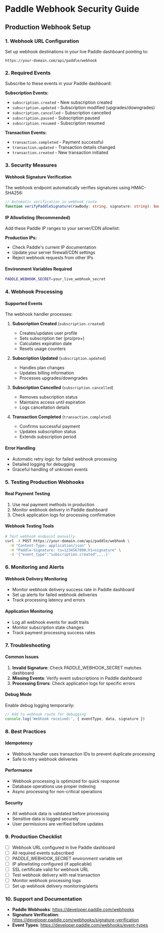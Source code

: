 # Paddle Webhook Security Guide

## Production Webhook Setup

### 1. Webhook URL Configuration
Set up webhook destinations in your live Paddle dashboard pointing to:
```
https://your-domain.com/api/paddle/webhook
```

### 2. Required Events
Subscribe to these events in your Paddle dashboard:

**Subscription Events:**
- `subscription.created` - New subscription created
- `subscription.updated` - Subscription modified (upgrades/downgrades)
- `subscription.cancelled` - Subscription cancelled
- `subscription.paused` - Subscription paused
- `subscription.resumed` - Subscription resumed

**Transaction Events:**
- `transaction.completed` - Payment successful
- `transaction.updated` - Transaction details changed
- `transaction.created` - New transaction initiated

### 3. Security Measures

#### Webhook Signature Verification
The webhook endpoint automatically verifies signatures using HMAC-SHA256:
```typescript
// Automatic verification in webhook route
function verifyPaddleSignature(rawBody: string, signature: string): boolean
```

#### IP Allowlisting (Recommended)
Add these Paddle IP ranges to your server/CDN allowlist:

**Production IPs:**
- Check Paddle's current IP documentation
- Update your server firewall/CDN settings
- Reject webhook requests from other IPs

#### Environment Variables Required
```bash
PADDLE_WEBHOOK_SECRET=your_live_webhook_secret
```

### 4. Webhook Processing

#### Supported Events
The webhook handler processes:

1. **Subscription Created** (`subscription.created`)
   - Creates/updates user profile
   - Sets subscription tier (pro/pro+)
   - Calculates expiration date
   - Resets usage counters

2. **Subscription Updated** (`subscription.updated`)
   - Handles plan changes
   - Updates billing information
   - Processes upgrades/downgrades

3. **Subscription Cancelled** (`subscription.cancelled`)
   - Removes subscription status
   - Maintains access until expiration
   - Logs cancellation details

4. **Transaction Completed** (`transaction.completed`)
   - Confirms successful payment
   - Updates subscription status
   - Extends subscription period

#### Error Handling
- Automatic retry logic for failed webhook processing
- Detailed logging for debugging
- Graceful handling of unknown events

### 5. Testing Production Webhooks

#### Real Payment Testing
1. Use real payment methods in production
2. Monitor webhook delivery in Paddle dashboard
3. Check application logs for processing confirmation

#### Webhook Testing Tools
```bash
# Test webhook endpoint manually
curl -X POST https://your-domain.com/api/paddle/webhook \
  -H "Content-Type: application/json" \
  -H "Paddle-Signature: ts=1234567890;h1=signature" \
  -d '{"event_type":"subscription.created",...}'
```

### 6. Monitoring and Alerts

#### Webhook Delivery Monitoring
- Monitor webhook delivery success rate in Paddle dashboard
- Set up alerts for failed webhook deliveries
- Track processing latency and errors

#### Application Monitoring
- Log all webhook events for audit trails
- Monitor subscription state changes
- Track payment processing success rates

### 7. Troubleshooting

#### Common Issues
1. **Invalid Signature**: Check PADDLE_WEBHOOK_SECRET matches dashboard
2. **Missing Events**: Verify event subscriptions in Paddle dashboard
3. **Processing Errors**: Check application logs for specific errors

#### Debug Mode
Enable debug logging temporarily:
```typescript
// Add to webhook route for debugging
console.log('Webhook received:', { eventType, data, signature })
```

### 8. Best Practices

#### Idempotency
- Webhook handler uses transaction IDs to prevent duplicate processing
- Safe to retry webhook deliveries

#### Performance
- Webhook processing is optimized for quick response
- Database operations use proper indexing
- Async processing for non-critical operations

#### Security
- All webhook data is validated before processing
- Sensitive data is logged securely
- User permissions are verified before updates

### 9. Production Checklist

- [ ] Webhook URL configured in live Paddle dashboard
- [ ] All required events subscribed
- [ ] PADDLE_WEBHOOK_SECRET environment variable set
- [ ] IP allowlisting configured (if applicable)
- [ ] SSL certificate valid for webhook URL
- [ ] Test webhook delivery with real transaction
- [ ] Monitor webhook processing logs
- [ ] Set up webhook delivery monitoring/alerts

### 10. Support and Documentation

- **Paddle Webhooks**: https://developer.paddle.com/webhooks
- **Signature Verification**: https://developer.paddle.com/webhooks/signature-verification
- **Event Types**: https://developer.paddle.com/webhooks/event-types
